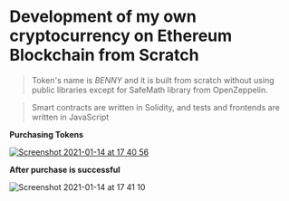 # Development of my own cryptocurrency on Ethereum Blockchain from Scratch

> Token's name is _BENNY_ and it is built from scratch without using public libraries except for SafeMath library from OpenZeppelin.

> Smart contracts are written in Solidity, and tests and frontends are written in JavaScript

**Purchasing Tokens**

[![Screenshot 2021-01-14 at 17 40 56](https://user-images.githubusercontent.com/32841130/104628156-cf1c9100-568f-11eb-812b-d005074e9e88.png)
](URL)

**After purchase is successful**

![Screenshot 2021-01-14 at 17 41 10](https://user-images.githubusercontent.com/32841130/104628207-dcd21680-568f-11eb-8071-bd35e72cd25a.png)
